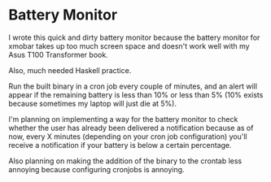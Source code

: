 Battery Monitor
=====

I wrote this quick and dirty battery monitor because the battery monitor for xmobar takes up too much screen space and doesn't work well with my Asus T100 Transformer book.

Also, much needed Haskell practice.

Run the built binary in a cron job every couple of minutes, and an alert will appear if the remaining battery is less than 10% or less than 5% (10% exists because sometimes my laptop will just die at 5%).

I'm planning on implementing a way for the battery monitor to check whether the user has already been delivered a notification because as of now, every X minutes (depending on your cron job configuration) you'll receive a notification if your battery is below a certain percentage.

Also planning on making the addition of the binary to the crontab less annoying because configuring cronjobs is annoying.
